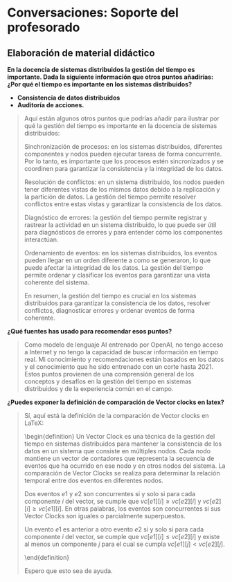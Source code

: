 # Conversaciones: Soporte del profesorado

## Elaboración de material didáctico


**En la docencia de sistemas distribuidos la gestión del tiempo es importante. Dada la siguiente información que otros puntos añadirías:  
¿Por qué el tiempo es importante en los sistemas distribuidos?**

- **Consistencia de datos distribuidos**
- **Auditoría de acciones.**

>Aquí están algunos otros puntos que podrías añadir para ilustrar por qué la gestión del tiempo es importante en la docencia de sistemas distribuidos:
>
>Sinchronización de procesos: en los sistemas distribuidos, diferentes componentes y nodos pueden ejecutar tareas de forma concurrente. Por lo tanto, es importante que los procesos estén sincronizados y se coordinen para garantizar la consistencia y la integridad de los datos.
>
>Resolución de conflictos: en un sistema distribuido, los nodos pueden tener diferentes vistas de los mismos datos debido a la replicación y la partición de datos. La gestión del tiempo permite resolver conflictos entre estas vistas y garantizar la consistencia de los datos.
>
>Diagnóstico de errores: la gestión del tiempo permite registrar y rastrear la actividad en un sistema distribuido, lo que puede ser útil para diagnósticos de errores y para entender cómo los componentes interactúan.
>
>Ordenamiento de eventos: en los sistemas distribuidos, los eventos pueden llegar en un orden diferente a como se generaron, lo que puede afectar la integridad de los datos. La gestión del tiempo permite ordenar y clasificar los eventos para garantizar una vista coherente del sistema.
>
>En resumen, la gestión del tiempo es crucial en los sistemas distribuidos para garantizar la consistencia de los datos, resolver conflictos, diagnosticar errores y ordenar eventos de forma coherente.


**¿Qué fuentes has usado para recomendar esos puntos?**
>Como modelo de lenguaje AI entrenado por OpenAI, no tengo acceso a Internet y no tengo la capacidad de buscar información en tiempo real. Mi conocimiento y recomendaciones están basados en los datos y el conocimiento que he sido entrenado con un corte hasta 2021. Estos puntos provienen de una comprensión general de los conceptos y desafíos en la gestión del tiempo en sistemas distribuidos y de la experiencia común en el campo.


**¿Puedes exponer la definición de comparación de Vector clocks en latex?**

>Sí, aquí está la definición de la comparación de Vector clocks en LaTeX:
>
>\begin{definition}
>Un Vector Clock es una técnica de la gestión del tiempo en sistemas distribuidos para mantener la consistencia de los datos en un sistema que consiste en múltiples nodos. Cada nodo mantiene un vector de contadores que representa la secuencia de eventos que ha ocurrido en ese nodo y en otros nodos del sistema. La comparación de Vector Clocks se realiza para determinar la relación temporal entre dos eventos en diferentes nodos.
>
>Dos eventos $e1$ y $e2$ son concurrentes si y solo si para cada componente $i$ del vector, se cumple que $vc[e1][i] \geq vc[e2][i]$ y $vc[e2][i] \geq vc[e1][i]$. En otras palabras, los eventos son concurrentes si sus Vector Clocks son iguales o parcialmente superpuestos.
>
>Un evento $e1$ es anterior a otro evento $e2$ si y solo si para cada componente $i$ del vector, se cumple que $vc[e1][i] \leq vc[e2][i]$ y existe al menos un componente $j$ para el cual se cumpla $vc[e1][j] < vc[e2][j]$.
>
>\end{definition}
>
>Espero que esto sea de ayuda.
>
